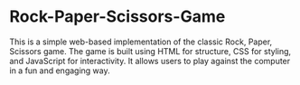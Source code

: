 # Rock-Paper-Scissors-Game
 This is a simple web-based implementation of the classic Rock, Paper, Scissors game. The game is built using HTML for structure, CSS for styling, and JavaScript for interactivity. It allows users to play against the computer in a fun and engaging way.
